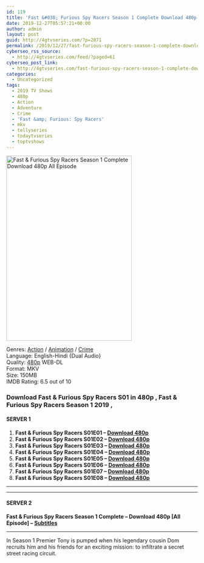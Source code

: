 ```yaml
---
id: 119
title: 'Fast &#038; Furious Spy Racers Season 1 Complete Download 480p All Episode'
date: 2019-12-27T05:57:21+00:00
author: admin
layout: post
guid: http://4gtvseries.com/?p=2871
permalink: /2019/12/27/fast-furious-spy-racers-season-1-complete-download-480p-all-episode/
cyberseo_rss_source:
  - http://4gtvseries.com/feed/?paged=61
cyberseo_post_link:
  - http://4gtvseries.com/fast-furious-spy-racers-season-1-complete-download-480p-all-episode/
categories:
  - Uncategorized
tags:
  - 2019 TV Shows
  - 480p
  - Action
  - Adventure
  - Crime
  - 'Fast &amp; Furious: Spy Racers'
  - mkv
  - tellyseries
  - todaytvseries
  - toptvshows
---
```

<img loading="lazy" class="aligncenter" src="https://2.bp.blogspot.com/-GwIO1K44yz8/XgWb0MXOzCI/AAAAAAAAArU/jvHXb4T7v5IVwwtIiEaBRYmfbldc6hLgACK4BGAYYCw/s1600/Fast%2B%2526%2BFurious%2BSpy%2BRacers%2BSeason%2B1.jpg" alt="Fast & Furious Spy Racers Season 1 Complete Download 480p All Episode" width="330" height="488" />

Genres: <a href="http://4gtvseries.com/tag/action/" data-wpel-link="internal">Action</a> / <a href="http://4gtvseries.com/tag/animation/" data-wpel-link="internal">Animation</a> / <a href="http://4gtvseries.com/tag/crime/" data-wpel-link="internal">Crime</a>  
Language: English-Hindi {Dual Audio}  
Quality:&nbsp;<a href="http://4gtvseries.com/tag/480p/" data-wpel-link="internal">480p</a> WEB-DL  
Format: MKV  
Size: 150MB  
IMDB Rating: 6.5 out of 10

### **Download Fast & Furious Spy Racers S01 in 480p , Fast & Furious Spy Racers Season 1 2019 ,&nbsp;**

#### <span><strong>SERVER 1</strong></span>

  1. **Fast & Furious Spy Racers S01E01 – <a href="http://slink.dl480p.xyz/jKpbMrzi" data-wpel-link="external" target="_blank" rel="nofollow external noopener noreferrer" class="wpel-icon-left"><i class="wpel-icon fa fa-download" aria-hidden="true"></i>Download 480p</a>**
  2. **Fast & Furious Spy Racers S01E02 – <a href="http://slink.dl480p.xyz/ge3j" data-wpel-link="external" target="_blank" rel="nofollow external noopener noreferrer" class="wpel-icon-left"><i class="wpel-icon fa fa-download" aria-hidden="true"></i>Download 480p</a>**
  3. **Fast & Furious Spy Racers S01E03 – <a href="http://slink.dl480p.xyz/YzklmK8" data-wpel-link="external" target="_blank" rel="nofollow external noopener noreferrer" class="wpel-icon-left"><i class="wpel-icon fa fa-download" aria-hidden="true"></i>Download 480p</a>**
  4. **Fast & Furious Spy Racers S01E04 – <a href="http://slink.dl480p.xyz/wA2mko5" data-wpel-link="external" target="_blank" rel="nofollow external noopener noreferrer" class="wpel-icon-left"><i class="wpel-icon fa fa-download" aria-hidden="true"></i>Download 480p</a>**
  5. **Fast & Furious Spy Racers S01E05 – <a href="http://slink.dl480p.xyz/6qPlhjo" data-wpel-link="external" target="_blank" rel="nofollow external noopener noreferrer" class="wpel-icon-left"><i class="wpel-icon fa fa-download" aria-hidden="true"></i>Download 480p</a>**
  6. **Fast & Furious Spy Racers S01E06 – <a href="http://slink.dl480p.xyz/jq4CTC" data-wpel-link="external" target="_blank" rel="nofollow external noopener noreferrer" class="wpel-icon-left"><i class="wpel-icon fa fa-download" aria-hidden="true"></i>Download 480p</a>**
  7. **Fast & Furious Spy Racers S01E07 – <a href="http://slink.dl480p.xyz/gX4gG5" data-wpel-link="external" target="_blank" rel="nofollow external noopener noreferrer" class="wpel-icon-left"><i class="wpel-icon fa fa-download" aria-hidden="true"></i>Download 480p</a>**
  8. **Fast & Furious Spy Racers S01E08 – <a href="http://slink.dl480p.xyz/ckcjbR" data-wpel-link="external" target="_blank" rel="nofollow external noopener noreferrer" class="wpel-icon-left"><i class="wpel-icon fa fa-download" aria-hidden="true"></i>Download 480p</a>**

* * *

* * *

#### <span><strong>SERVER 2</strong></span>

**Fast & Furious Spy Racers Season 1 Complete – Download 480p [All Episode] – <a href="https://subscene.com/subtitles/fast-and-furious-spy-racers-first-season" data-wpel-link="external" target="_blank" rel="nofollow external noopener noreferrer" class="wpel-icon-left"><i class="wpel-icon fa fa-download" aria-hidden="true"></i>Subtitles</a>**

* * *

In Season 1 Premier Tony is pumped when his legendary cousin Dom recruits him and his friends for an exciting mission: to infiltrate a secret street racing circuit.

<div align="center">
</div>